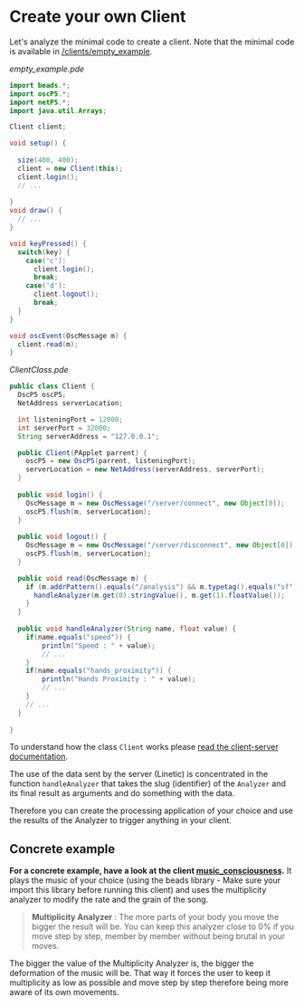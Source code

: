 
Create your own Client
======================

Let's analyze the minimal code to create a client. Note that the minimal code is available in [/clients/empty_example][Empty Example].

*empty_example.pde*
```java
import beads.*;
import oscP5.*;
import netP5.*;
import java.util.Arrays; 

Client client;

void setup() {
  
  size(400, 400);
  client = new Client(this);
  client.login();
  // ...
  
}
void draw() {
  // ...
}

void keyPressed() {
  switch(key) {
    case('c'):
      client.login();
      break;
    case('d'):
      client.logout();
      break;
  }  
}

void oscEvent(OscMessage m) {
  client.read(m);
}
```

*ClientClass.pde*
```java
public class Client {
  OscP5 oscP5;
  NetAddress serverLocation; 

  int listeningPort = 12000;
  int serverPort = 32000;
  String serverAddress = "127.0.0.1";

  public Client(PApplet parrent) {
    oscP5 = new OscP5(parrent, listeningPort);
    serverLocation = new NetAddress(serverAddress, serverPort);
  }
  
  public void login() {
    OscMessage m = new OscMessage("/server/connect", new Object[0]);
    oscP5.flush(m, serverLocation);  
  }
  
  public void logout() {
    OscMessage m = new OscMessage("/server/disconnect", new Object[0]);
    oscP5.flush(m, serverLocation);
  }

  public void read(OscMessage m) {
    if (m.addrPattern().equals("/analysis") && m.typetag().equals("sf")) {
      handleAnalyzer(m.get(0).stringValue(), m.get(1).floatValue());
    }
  }
  
  public void handleAnalyzer(String name, float value) {
    if(name.equals("speed")) {
        println("Speed : " + value);
        // ...
    }
    if(name.equals("hands_proximity")) {
        println("Hands Proximity : " + value);
        // ...
    }
    // ...
  }
  
}
``` 

To understand how the class `Client` works please [read the client-server documentation][Client/Server Architecture].

The use of the data sent by the server (Linetic) is concentrated in the function `handleAnalyzer` that takes the slug (identifier) of the `Analyzer` and its final result as arguments and do something with the data.

Therefore you can create the processing application of your choice and use the results of the Analyzer to trigger anything in your client.

Concrete example
----------------

**For a concrete example, have a look at the client [music_consciousness][Music Consciousness].**
It plays the music of your choice (using the beads library - Make sure your import this library before running this client) and uses the multiplicity analyzer to modify the rate and the grain of the song.

>**Multiplicity Analyzer**  : The more parts of your body you move the bigger the result will be. You can keep this analyzer close to 0% if you move step by step, member by member without being brutal in your moves.

The bigger the value of the Multiplicity Analyzer is, the bigger the deformation of the music will be. That way it forces the user to keep it multiplicity as low as possible and move step by step therefore being more aware of its own movements.

[Empty Example]: /clients/empty_example
[Client/Server Architecture]: /doc/server_client.md
[Music Consciousness]: /clients/music_consciousness
